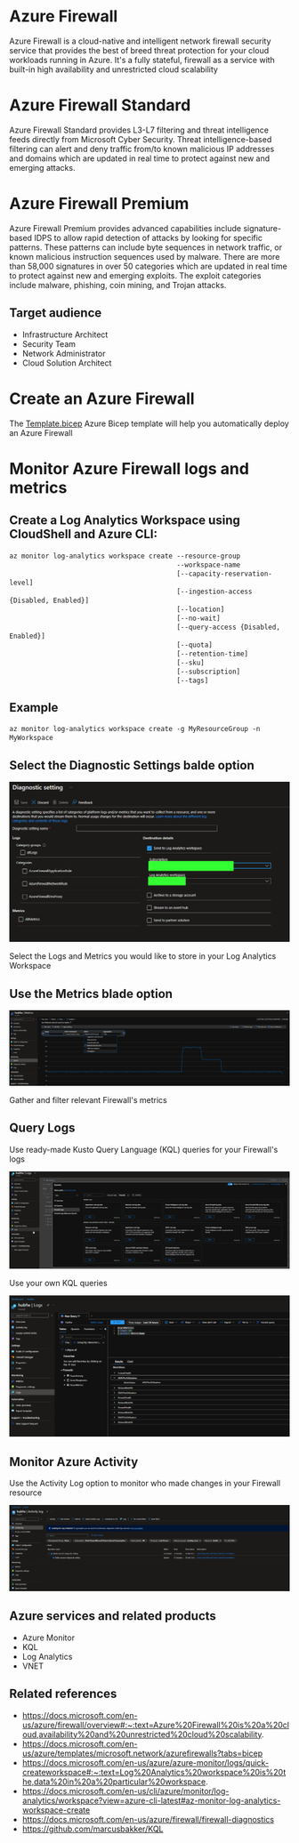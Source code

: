 # Azure Firewall

Azure Firewall is a cloud-native and intelligent network firewall security service that provides the best of breed threat protection for your cloud workloads running in Azure. It's a fully stateful, firewall as a service with built-in high availability and unrestricted cloud scalability

# Azure Firewall Standard

Azure Firewall Standard provides L3-L7 filtering and threat intelligence feeds directly from Microsoft Cyber Security. Threat intelligence-based filtering can alert and deny traffic from/to known malicious IP addresses and domains which are updated in real time to protect against new and emerging attacks.


# Azure Firewall Premium

Azure Firewall Premium provides advanced capabilities include signature-based IDPS to allow rapid detection of attacks by looking for specific patterns. These patterns can include byte sequences in network traffic, or known malicious instruction sequences used by malware. There are more than 58,000 signatures in over 50 categories which are updated in real time to protect against new and emerging exploits. The exploit categories include malware, phishing, coin mining, and Trojan attacks.

## Target audience

- Infrastructure Architect
- Security Team
- Network Administrator
- Cloud Solution Architect

# Create an Azure Firewall

The [Template.bicep](https://github.com/DavidArayaSanabria/Deploy_Azure_Firewall_and_enable_monitoring/blob/df95b2d460fe26358f2da51bc362f7e114f4bf96/Deployment%20Templates/Template.bicep) Azure Bicep template will help you automatically deploy an Azure Firewall

# Monitor Azure Firewall logs and metrics

## Create a Log Analytics Workspace using CloudShell and Azure CLI:

```
az monitor log-analytics workspace create --resource-group
                                          --workspace-name
                                          [--capacity-reservation-level]
                                          [--ingestion-access {Disabled, Enabled}]
                                          [--location]
                                          [--no-wait]
                                          [--query-access {Disabled, Enabled}]
                                          [--quota]
                                          [--retention-time]
                                          [--sku]
                                          [--subscription]
                                          [--tags]
```                                          

## Example
```
az monitor log-analytics workspace create -g MyResourceGroup -n MyWorkspace
```

## Select the Diagnostic Settings balde option

![alt image](https://github.com/DavidArayaSanabria/Deploy_Azure_Firewall_and_enable_monitoring/blob/b76192dc7cf842bc02dd2571df23ef7bd5c96e21/Images/Diagnostic%20setting.png)

Select the Logs and Metrics you would like to store in your Log Analytics Workspace

## Use the Metrics blade option

![alt image](https://github.com/DavidArayaSanabria/Deploy_Azure_Firewall_and_enable_monitoring/blob/b76192dc7cf842bc02dd2571df23ef7bd5c96e21/Images/Metrics.png)

Gather and filter relevant Firewall's metrics

## Query Logs

Use ready-made Kusto Query Language (KQL) queries for your Firewall's logs

![alt image](https://github.com/DavidArayaSanabria/Deploy_Azure_Firewall_and_enable_monitoring/blob/b76192dc7cf842bc02dd2571df23ef7bd5c96e21/Images/pre-defined%20KQL%20queires.png)

Use your own KQL queries

![alt image](https://github.com/DavidArayaSanabria/Deploy_Azure_Firewall_and_enable_monitoring/blob/b76192dc7cf842bc02dd2571df23ef7bd5c96e21/Images/custom%20query.png)

## Monitor Azure Activity

Use the Activity Log option to monitor who made changes in your Firewall resource

![alt image](https://github.com/DavidArayaSanabria/Deploy_Azure_Firewall_and_enable_monitoring/blob/74f42472b6af6d5bf96faa2307c64ab24766597d/Images/activity%20log.png)



## Azure services and related products

- Azure Monitor
- KQL
- Log Analytics
- VNET

## Related references
- https://docs.microsoft.com/en-us/azure/firewall/overview#:~:text=Azure%20Firewall%20is%20a%20cloud,availability%20and%20unrestricted%20cloud%20scalability.
- https://docs.microsoft.com/en-us/azure/templates/microsoft.network/azurefirewalls?tabs=bicep
- https://docs.microsoft.com/en-us/azure/azure-monitor/logs/quick-createworkspace#:~:text=Log%20Analytics%20workspace%20is%20the,data%20in%20a%20particular%20workspace.
- https://docs.microsoft.com/en-us/cli/azure/monitor/log-analytics/workspace?view=azure-cli-latest#az-monitor-log-analytics-workspace-create
- https://docs.microsoft.com/en-us/azure/firewall/firewall-diagnostics
- https://github.com/marcusbakker/KQL



